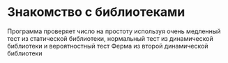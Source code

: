 #  Знакомство с библиотеками

Программа проверяет число на простоту используя очень медленный тест из статической библиотеки, нормальный тест из динамической библиотеки и вероятностный тест Ферма из второй динамической библиотеки

